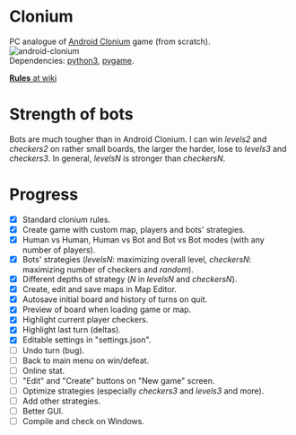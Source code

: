 # Clonium
PC analogue of [Android Clonium](http://4pda.ru/forum/lofiversion/index.php?t632925.html) game (from scratch).
<br>
![android-clonium](https://user-images.githubusercontent.com/30413024/45918854-87a5e180-be95-11e8-93e1-2e844d27f841.jpeg)
<br>
Dependencies: [python3](https://www.python.org/downloads/), [pygame](https://www.pygame.org/).

[**Rules** at wiki](https://github.com/pier-bezuhoff/clonium/wiki/Rules-of-Clonium)

# Strength of bots
Bots are much tougher than in Android Clonium.
I can win _levels2_ and _checkers2_ on rather small boards, the larger the harder, lose to _levels3_ and _checkers3_.
In general, _levelsN_ is stronger than _checkersN_.

# Progress
- [x] Standard clonium rules.
- [x] Create game with custom map, players and bots' strategies.
- [x] Human vs Human, Human vs Bot and Bot vs Bot modes (with any number of players).
- [x] Bots' strategies (_levelsN_: maximizing overall level, _checkersN_: maximizing number of checkers and _random_).
- [x] Different depths of strategy (_N_ in _levelsN_ and _checkersN_).
- [x] Create, edit and save maps in Map Editor.
- [x] Autosave initial board and history of turns on quit.
- [x] Preview of board when loading game or map.
- [x] Highlight current player checkers.
- [x] Highlight last turn (deltas).
- [x] Editable settings in "settings.json".
- [ ] Undo turn (bug).
- [ ] Back to main menu on win/defeat.
- [ ] Online stat.
- [ ] "Edit" and "Create" buttons on "New game" screen.
- [ ] Optimize strategies (especially _checkers3_ and _levels3_ and more).
- [ ] Add other strategies.
- [ ] Better GUI.
- [ ] Compile and check on Windows.
